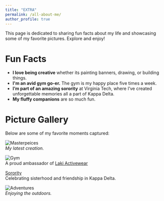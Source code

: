 ```yaml
---
title: "EXTRA"
permalink: /all-about-me/
author_profile: true
---
```


This page is dedicated to sharing fun facts about my life and showcasing some of my favorite pictures. Explore and enjoy!

# Fun Facts  
- **I love being creative** whether its painting banners, drawing, or building things.  
- **I'm an avid gym go-er.** The gym is my happy place five times a week.  
- **I’m part of an amazing sorority** at Virginia Tech, where I’ve created unforgettable memories all a part of Kappa Delta.  
- **My fluffy companions** are so much fun.

# Picture Gallery  
Below are some of my favorite moments captured:  

![Masterpeices](https://via.placeholder.com/300)  
*My latest creation.*  

![Gym](https://via.placeholder.com/300)   
A proud ambassador of [Laki Activewear](https://lakiactive.com/?ref=izzyburley&utm_source=affiliate)

[Sorority](https://vt.kappadelta.org/)  
Celebrating sisterhood and friendship in Kappa Delta.  

![Adventures](https://via.placeholder.com/300)  
*Enjoying the outdoors.*  
